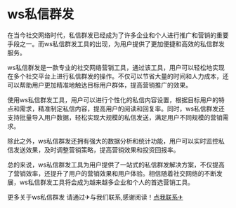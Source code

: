 # ws私信群发

在当今社交网络时代，私信群发已经成为了许多企业和个人进行推广和营销的重要手段之一。而ws私信群发工具的出现，为用户提供了更加便捷和高效的私信群发服务。

ws私信群发是一款专业的社交网络营销工具，通过该工具，用户可以轻松地实现在多个社交平台上进行私信群发的操作。不仅可以节省大量的时间和人力成本，还可以帮助用户更加精准地触达目标用户群体，提高营销推广的效果。

使用ws私信群发工具，用户可以进行个性化的私信内容设置，根据目标用户的特点和需求，精准制定私信内容，提高用户的阅读和回复率。同时，ws私信群发还支持批量导入用户数据，轻松实现大规模的私信发送，满足用户不同规模的营销需求。

除此之外，ws私信群发还拥有强大的数据分析和统计功能，用户可以实时监控私信发送效果，及时调整营销策略，提高营销效果和投资回报率。

总的来说，ws私信群发工具为用户提供了一站式的私信群发解决方案，不仅提高了营销效率，还提升了用户的营销效果和用户体验。相信随着社交网络的不断发展，ws私信群发工具将会成为越来越多企业和个人的首选营销工具。

更多关于ws私信群发 请通过✈与我们联系,感谢阅读！[点我联系✈](https://s.G208.com)